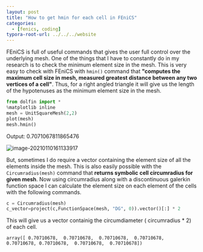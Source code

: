 ```yaml
---
layout: post
title: "How to get hmin for each cell in FEniCS"
categories: 
  - [fenics, coding]
typora-root-url: ../../../website
---
```

FEniCS is full of useful commands that gives the user full control over the underlying mesh. One of the things that I have to constantly do in my research is to check the minimum element size in the mesh. This is very easy to check with FEniCS with `hmin()` command that **"computes the  maximum cell size in mesh, measured greatest distance between any two vertices of a cell"**. Thus, for a right angled triangle it will give us the length of the hypotenuses as the minimum element size in the mesh.

```python
from dolfin import *
%matplotlib inline
mesh = UnitSquareMesh(2,2)
plot(mesh)
mesh.hmin()
```

Output: 0.7071067811865476

![image-20210110161133917](/assets/images/image-20210110161133917.png)

But, sometimes I do require a vector containing the element size of all the elements inside the mesh. This is also easily possible with the `Circumradius(mesh)` command that **returns symbolic cell circumradius for given mesh**. Now using circumradius along with a discontinuous galerkin function space I can calculate the element size on each element of the cells with the following commands.

```python
c = Circumradius(mesh)
c_vector=project(c,FunctionSpace(mesh, "DG", 0)).vector()[:] * 2
```

This will give us a vector containig the  circumdiameter ( circumradius * 2) of each cell.

```
array([ 0.70710678,  0.70710678,  0.70710678,  0.70710678,  0.70710678, 0.70710678,  0.70710678,  0.70710678])
```

